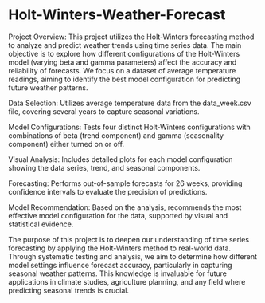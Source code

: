 # Holt-Winters-Weather-Forecast

Project Overview:
This project utilizes the Holt-Winters forecasting method to analyze and predict weather trends using time series data. The main objective is to explore how different configurations of the Holt-Winters model (varying beta and gamma parameters) affect the accuracy and reliability of forecasts. We focus on a dataset of average temperature readings, aiming to identify the best model configuration for predicting future weather patterns.


Data Selection: Utilizes average temperature data from the data_week.csv file, covering several years to capture seasonal variations.

Model Configurations: Tests four distinct Holt-Winters configurations with combinations of beta (trend component) and gamma (seasonality component) either turned on or off.

Visual Analysis: Includes detailed plots for each model configuration showing the data series, trend, and seasonal components.

Forecasting: Performs out-of-sample forecasts for 26 weeks, providing confidence intervals to evaluate the precision of predictions.

Model Recommendation: Based on the analysis, recommends the most effective model configuration for the data, supported by visual and statistical evidence.

The purpose of this project is to deepen our understanding of time series forecasting by applying the Holt-Winters method to real-world data. Through systematic testing and analysis, we aim to determine how different model settings influence forecast accuracy, particularly in capturing seasonal weather patterns. This knowledge is invaluable for future applications in climate studies, agriculture planning, and any field where predicting seasonal trends is crucial.
